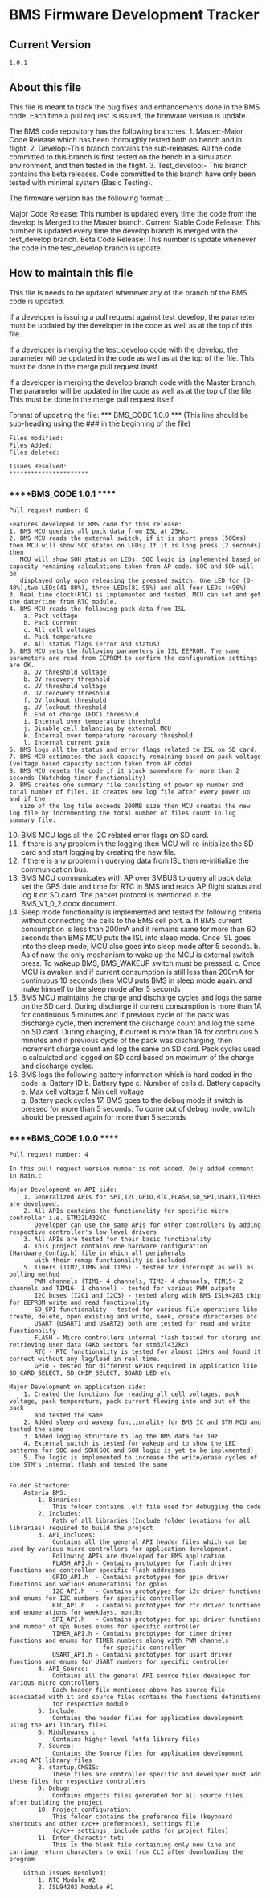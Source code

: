 
#                           BMS Firmware Development Tracker
			
##  Current Version
    1.0.1
			
##  About this file
    	
  This file is meant to track the bug fixes and enhancements done in the BMS code. Each time a pull request is issued, 
  the firmware version is update. 
  
  The BMS code repository has the following branches:
    1. Master:-Major Code Release which has been thoroughly tested both on bench and in flight.
    2. Develop:-This branch contains the sub-releases. All the code committed to this branch is first tested on the bench in a 
	   simulation environment, and then tested in the flight. 
    3. Test_develop:- This branch contains the beta releases. Code committed to this branch have only been tested with minimal
       system (Basic Testing).
  
  The firmware version has the following format:
  <Major Code Release>.<Current Stable Code Release>.<Beta Code Release>
  
  Major Code Release: This number is updated every time the code from the develop is Merged to the Master branch.
  Current Stable Code Release: This number is updated every time the develop branch is merged with the test_develop branch.
  Beta Code Release: This number is update whenever the code in the test_develop branch is update.
  
##  How to maintain this file
    
  This file is needs to be updated whenever any of the branch of the BMS code is updated. 
  
  If a developer is issuing a pull request against test_develop, the <Beta Code Release> parameter must be updated by the developer 
  in the code as well as at the top of this file.
  
  If a developer is merging the test_develop code with the develop, the <Current Stable Code Release> parameter will be updated in 
  the code as well as at the top of the file. This must be done in the merge pull request itself.
  
  If a developer is merging the develop branch code with the Master branch, The <Major Code Release> parameter will be updated in the 
  code as well as at the top of the file. This must be done in the merge pull request itself.
  
  Format of updating the file:
    *** BMS_CODE  1.0.0 ***   (This line should be sub-heading using the ### in the beginning of the file)
	
    Files modified:
    Files Added:
    Files deleted:
  
    Issues Resolved:
	**********************
	
### ****BMS_CODE  1.0.1  ****
	Pull request number: 6
			
	Features developed in BMS code for this release:
	1. BMS MCU queries all pack data from ISL at 25Hz.
	2. BMS MCU reads the external switch, if it is short press (500ms) then MCU will show SOC status on LEDs; If it is long press (2 seconds) then
	   MCU will show SOH status on LEDs. SOC logic is implemented based on capacity remaining calculations taken from AP code. SOC and SOH will be 
	   displayed only upon releasing the pressed switch. One LED for (0-40%),two LEDs(41-80%), three LEDs(81-95%) and all four LEDs (>96%)  
	3. Real time clock(RTC) is implemented and tested. MCU can set and get the date/time from RTC module.
	4. BMS MCU reads the following pack data from ISL
		a. Pack voltage 
		b. Pack Current
		c. All cell voltages 
		d. Pack temperature
		e. All status flags (error and status)
	5. BMS MCU sets the following parameters in ISL EEPROM. The same parameters are read from EEPROM to confirm the configuration settings are OK. 	   
	    a. OV threshold voltage
	    b. OV recovery threshold 
	    c. UV threshold voltage
	    d. UV recovery threshold 
	    f. OV lockout threshold 
	    g. UV lockout threshold 
	    h. End of charge (EOC) threshold
	    i. Internal over temperature threshold
		j. Disable cell balancing by external MCU
		k. Internal over temperature recovery threshold
		l. Internal current gain 
	6. BMS logs all the status and error flags related to ISL on SD card.
	7. BMS MCU estimates the pack capacity remaining based on pack voltage (voltage based capacity section taken from AP code)
	8. BMS MCU resets the code if it stuck somewhere for more than 2 seconds (Watchdog timer functionality)
	9. BMS creates one summary file consisting of power up number and total number of files. It creates new log file after every power up and if the
	   size of the log file exceeds 200MB size then MCU creates the new log file by incrementing the total number of files count in log summary file.
   10. BMS MCU logs all the I2C related error flags on SD card.
   11. If there is any problem in the logging then MCU will re-initialize the SD card and start logging by creating the new file.   
   12. If there is any problem in querying data from ISL then re-initialize the communication bus.
   13. BMS MCU communicates with AP over SMBUS to query all pack data, set the GPS date and time for RTC in BMS and reads AP flight status and log
   	   it on SD card. The packet protocol is mentioned in the BMS_V1_0_2.docx document.
   14. Sleep mode functionality is implemented and tested for following criteria without connecting the cells to the BMS cell port.
   		a. If BMS current consumption is less than 200mA and it remains same for more than 60 seconds then BMS MCU puts the ISL into sleep mode. Once 
		   ISL goes into the sleep mode, MCU also goes into sleep mode after 5 seconds.
		b. As of now, the only mechanism to wake up the MCU is external switch press. To wakeup BMS, BMS_WAKEUP switch must be pressed.
		c. Once MCU is awaken and if current consumption is still less than 200mA for continuous 10 seconds then MCU puts BMS in sleep mode again.
		   and make himself to the sleep mode after 5 seconds
   15. BMS MCU maintains the charge and discharge cycles and logs the same on the SD card. During discharge if current consumption is more than 1A 
       for continuous 5 minutes and if previous cycle of the pack was discharge cycle, then increment the discharge count and log the same on SD card.
	   During charging, if current is more than 1A for continuous 5 minutes and if previous cycle of the pack was discharging, then increment 
	   charge count and log the same on SD card. Pack cycles used is calculated and logged on SD card based on maximum of the charge and 
	   discharge cycles. 
   16. BMS logs the following battery information which is hard coded in the code.
   	 	a. Battery ID 
		b. Battery type
		c. Number of cells 
		d. Battery capacity
		e. Max cell voltage 
		f. Min cell voltage	 	   	       	   
		g. Battery pack cycles 
    17. BMS goes to the debug mode if switch is pressed for more than 5 seconds. To come out of debug mode, switch should be pressed again for more than
    	5 seconds 
					   	   
### ****BMS_CODE  1.0.0  ****
	Pull request number: 4
	
	In this pull request version number is not added. Only added comment in Main.c  
	
    Major Development on API side:
        1. Generalized APIs for SPI,I2C,GPIO,RTC,FLASH,SD_SPI,USART,TIMERS are developed.
		2. All APIs contains the functionality for specific micro controller i.e. STM32L432KC.
		   Developer can use the same APIs for other controllers by adding respective controller's low-level drivers 
        3. All APIs are tested for their basic functionality
		4. This project contains one hardware configuration (Hardware_Config.h) file in which all peripherals 
		   with their remap functionality is included
		5. Timers (TIM2,TIM6 and TIM6) - tested for interrupt as well as polling method
		   PWM channels (TIM1- 4 channels, TIM2- 4 channels, TIM15- 2 channels and TIM16- 1 channel) - tested for various PWM outputs
		   I2C buses (I2C1 and I2C3) - tested along with BMS ISL94203 chip for EEPROM write and read functionality
		   SD_SPI functionality - tested for various file operations like create, delete, open existing and write, seek, create directories etc
		   USART (USART1 and USART2) both are tested for read and write functionality
		   FLASH - Micro controllers internal flash tested for storing and retrieving user data (4Kb sectors for stm32l432kc)
		   RTC - RTC functionality is tested for almost 12Hrs and found it correct without any lag/lead in real time.
		   GPIO - tested for different GPIOs required in application like SD_CARD_SELECT, SD_CHIP_SELECT, BOARD_LED etc
	
	Major Development on application side:
		1. Created the functions for reading all cell voltages, pack voltage, pack temperature, pack current flowing into and out of the pack
		   and tested the same
		2. Added sleep and wakeup functionality for BMS IC and STM MCU and tested the same
		3. Added logging structure to log the BMS data for 1Hz
		4. External switch is tested for wakeup and to show the LED patterns for SOC and SOH(SOC and SOH logic is yet to be implemented)
		5. The logic is implemented to increase the write/erase cycles of the STM's internal flash and tested the same  
		

	Folder Structure: 
		Asteria_BMS:
			1. Binaries:
				This folder contains .elf file used for debugging the code
			2. Includes:
				Path of all libraries (Include folder locations for all libraries) required to build the project
			3. API_Includes:
				Contains all the general API header files which can be used by various micro controllers for application development.
				Following APIs are developed for BMS application
				FLASH_API.h - Contains prototypes for flash driver functions and controller specific flash addresses
				GPIO_API.h  - Contains prototypes for gpio driver functions and various enumerations for gpios
				I2C_API.h   - Contains prototypes for i2c driver functions and enums for I2C numbers for specific controller
				RTC_API.h	- Contains prototypes for rtc driver functions and enumerations for weekdays, months
				SPI_API.h   - Contains prototypes for spi driver functions and number of spi buses enums for specific controller
				TIMER_API.h - Contains prototypes for timer driver functions and enums for TIMER numbers along with PWM channels
							  for specific controller
				USART_API.h - Contains prototypes for usart driver functions and enums for USART numbers for specific controller
			4. API_Source:
				Contains all the general API source files developed for various micro controllers
				Each header file mentioned above has source file associated with it and source files contains the functions definitions
				for respective module
			5. Include: 
				Contains the header files for application development using the API library files
			6. Middlewares :
				Contains higher level fatfs library files 
			7. Source:
				Contains the Source files for application development using API library files
			8. startup,CMSIS:
				These files are controller specific and developer must add these files for respective controllers
			9. Debug:
				Contains objects files generated for all source files after building the project 
			10. Project configuration:
				This folder contains the preference file (keyboard shortcuts and other c/c++ preferences), settings file
				(c/c++ settings, include paths for project files)	
			11. Enter_Character.txt:
				This is the blank file containing only new line and carriage return characters to exit from CLI after downloading the program
	
		Github Issues Resolved:
			1. RTC Module #2
			2. ISL94203 Module #1 	 	 
			   		    			
						

